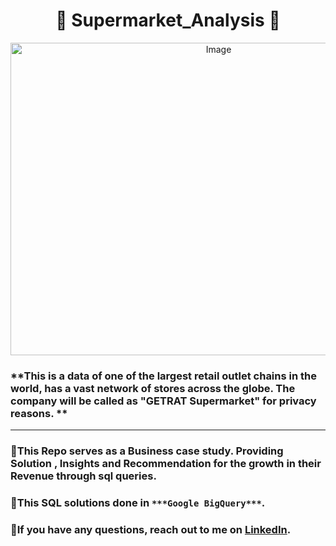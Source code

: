 # <h1 align="center" > 🛒 Supermarket_Analysis 🛒  </h1>


 <p align="center">
  <img src="https://github.com/KasiMuthuveerappan/Supermarket_Analysis/assets/142071405/6e6ebace-b337-4d85-8edc-d5d8e879b189" alt="Image" width="650" height="500">

### **This is a data of one of the largest retail outlet chains in the world, has a vast network of stores across the globe. The company will be called as "GETRAT Supermarket" for privacy reasons. **

***

### 📑This Repo serves as a Business case study. Providing Solution , Insights and Recommendation for the growth in their Revenue through sql queries.

### 🔎This SQL solutions done in `***Google BigQuery***`.

### 🔗If you have any questions, reach out to me on [LinkedIn](https://www.linkedin.com/in/kasimuthuveerappan/).
